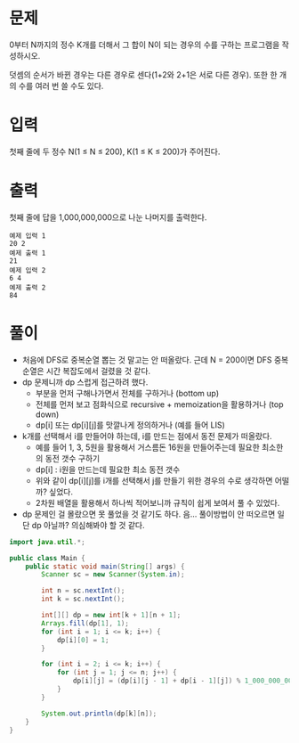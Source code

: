 # 문제
0부터 N까지의 정수 K개를 더해서 그 합이 N이 되는 경우의 수를 구하는 프로그램을 작성하시오.

덧셈의 순서가 바뀐 경우는 다른 경우로 센다(1+2와 2+1은 서로 다른 경우). 또한 한 개의 수를 여러 번 쓸 수도 있다.

# 입력
첫째 줄에 두 정수 N(1 ≤ N ≤ 200), K(1 ≤ K ≤ 200)가 주어진다.

# 출력
첫째 줄에 답을 1,000,000,000으로 나눈 나머지를 출력한다.
```
예제 입력 1
20 2
예제 출력 1
21
예제 입력 2
6 4
예제 출력 2
84
```

# 풀이
- 처음에 DFS로 중복순열 뽑는 것 말고는 안 떠올랐다. 근데 N = 200이면 DFS 중복순열은 시간 복잡도에서 걸렸을 것 같다.
- dp 문제니까 dp 스럽게 접근하려 했다.
  - 부분을 먼저 구해나가면서 전체를 구하거나 (bottom up)
  - 전체를 먼저 보고 점화식으로 recursive + memoization을 활용하거나 (top down)
  - dp[i] 또는 dp[i][j]를 맛깔나게 정의하거나 (예를 들어 LIS)
- k개를 선택해서 i를 만들어야 하는데, i를 만드는 점에서 동전 문제가 떠올랐다.
  - 예를 들어 1, 3, 5원을 활용해서 거스름돈 16원을 만들어주는데 필요한 최소한의 동전 갯수 구하기 
  - dp[i] : i원을 만드는데 필요한 최소 동전 갯수
  - 위와 같이 dp[i][j]를 i개를 선택해서 j를 만들기 위한 경우의 수로 생각하면 어떨까? 싶었다.
  - 2차원 배열을 활용해서 하나씩 적어보니까 규칙이 쉽게 보여서 풀 수 있었다.
- dp 문제인 걸 몰랐으면 못 풀었을 것 같기도 하다. 음... 풀이방법이 안 떠오르면 일단 dp 아닐까? 의심해봐야 할 것 같다.
```java
import java.util.*;

public class Main {
    public static void main(String[] args) {
        Scanner sc = new Scanner(System.in);

        int n = sc.nextInt();
        int k = sc.nextInt();

        int[][] dp = new int[k + 1][n + 1];
        Arrays.fill(dp[1], 1);
        for (int i = 1; i <= k; i++) {
            dp[i][0] = 1;
        }

        for (int i = 2; i <= k; i++) {
            for (int j = 1; j <= n; j++) {
                dp[i][j] = (dp[i][j - 1] + dp[i - 1][j]) % 1_000_000_000;
            }
        }

        System.out.println(dp[k][n]);
    }
}

```

